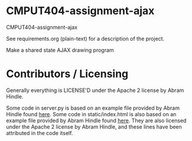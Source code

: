 CMPUT404-assignment-ajax
==============================

CMPUT404-assignment-ajax

See requirements.org (plain-text) for a description of the project.

Make a shared state AJAX drawing program

Contributors / Licensing
========================

Generally everything is LICENSE'D under the Apache 2 license by Abram Hindle.

Some code in server.py is based on an example file provided by Abram Hindle found [here](https://github.com/abramhindle/CMPUT404-AJAX-Slides/blob/master/ObserverExample/server.py). Some code in static/index.html is also based on an example file provided by Abram Hindle found [here](https://github.com/abramhindle/CMPUT404-AJAX-Slides/blob/master/ObserverExample/static/index.html). They are also licensed under the Apache 2 license by Abram Hindle, and these lines have been attributed in the code itself.
